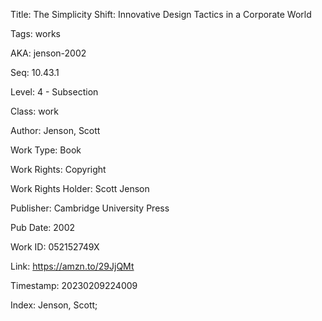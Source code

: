 Title:  The Simplicity Shift: Innovative Design Tactics in a Corporate World

Tags:   works

AKA:    jenson-2002

Seq:    10.43.1

Level:  4 - Subsection

Class:  work

Author: Jenson, Scott

Work Type: Book

Work Rights: Copyright

Work Rights Holder: Scott Jenson

Publisher: Cambridge University Press

Pub Date: 2002

Work ID: 052152749X

Link:   https://amzn.to/29JjQMt

Timestamp: 20230209224009

Index:  Jenson, Scott; 
